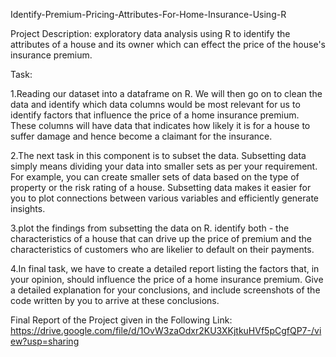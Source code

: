 Identify-Premium-Pricing-Attributes-For-Home-Insurance-Using-R

Project Description: exploratory data analysis using R to identify the attributes of a house and its owner which can effect the price of the house's insurance premium.

Task:

1.Reading our dataset into a dataframe on R. We will then go on to clean the data and identify which data columns would be most relevant for us to identify factors that influence the price of a home insurance premium. These columns will have data that indicates how likely it is for a house to suffer damage and hence become a claimant for the insurance.

2.The next task in this component is to subset the data. Subsetting data simply means dividing your data into smaller sets as per your requirement. For example, you can create smaller sets of data based on the type of property or the risk rating of a house. Subsetting data makes it easier for you to plot connections between various variables and efficiently generate insights.

3.plot the findings from subsetting the data on R. identify both - the characteristics of a house that can drive up the price of premium and the characteristics of customers who are likelier to default on their payments.

4.In final task, we have to create a detailed report listing the factors that, in your opinion, should influence the price of a home insurance premium. Give a detailed explanation for your conclusions, and include screenshots of the code written by you to arrive at these conclusions.

Final Report of the Project given in the Following Link:
https://drive.google.com/file/d/1OvW3zaOdxr2KU3XKjtkuHVf5pCgfQP7-/view?usp=sharing
